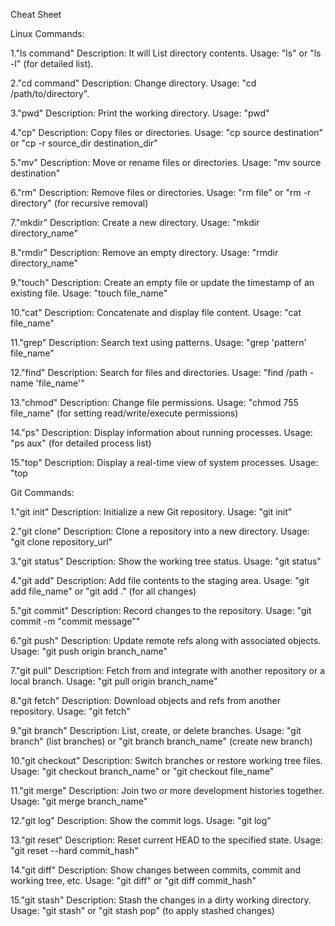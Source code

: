 Cheat Sheet

Linux Commands: 
 
1."ls command"
 Description: It will List directory contents.
 Usage: "ls" or "ls -l" (for detailed list).

2."cd command"
  Description: Change directory.
  Usage: "cd /path/to/directory".

3."pwd"
  Description: Print the working directory.
  Usage: "pwd"

4."cp"
  Description: Copy files or directories.
  Usage: "cp source destination" or "cp -r source_dir destination_dir"

5."mv"
  Description: Move or rename files or directories.
  Usage: "mv source destination"

6."rm"
  Description: Remove files or directories.
  Usage: "rm file" or "rm -r directory" (for recursive removal)

7."mkdir"
  Description: Create a new directory.
  Usage: "mkdir directory_name"

8."rmdir"
  Description: Remove an empty directory.
  Usage: "rmdir directory_name"

9."touch"
  Description: Create an empty file or update the timestamp of an existing file.
  Usage: "touch file_name"

10."cat"
   Description: Concatenate and display file content.
   Usage: "cat file_name"

11."grep"
   Description: Search text using patterns.
   Usage: "grep 'pattern' file_name"

12."find"
   Description: Search for files and directories.
   Usage: "find /path -name 'file_name'"

13."chmod"
   Description: Change file permissions.
   Usage: "chmod 755 file_name" (for setting read/write/execute permissions)

14."ps"
   Description: Display information about running processes.
   Usage: "ps aux" (for detailed process list)

15."top"
   Description: Display a real-time view of system processes.
   Usage: "top




Git Commands:

1."git init"
   Description: Initialize a new Git repository.
   Usage: "git init"

2."git clone"
   Description: Clone a repository into a new directory.
   Usage: "git clone repository_url"

3."git status"
   Description: Show the working tree status.
   Usage: "git status"

4."git add"
   Description: Add file contents to the staging area.
   Usage: "git add file_name" or "git add ." (for all changes)

5."git commit"
   Description: Record changes to the repository.
   Usage: "git commit -m "commit message""

6."git push"
   Description: Update remote refs along with associated objects.
   Usage: "git push origin branch_name"

7."git pull"
   Description: Fetch from and integrate with another repository or a local branch.
   Usage: "git pull origin branch_name"

8."git fetch"
   Description: Download objects and refs from another repository.
   Usage: "git fetch"

9."git branch"
   Description: List, create, or delete branches.
   Usage: "git branch" (list branches) or "git branch branch_name" (create new branch)

10."git checkout"
    Description: Switch branches or restore working tree files.
    Usage: "git checkout branch_name" or "git checkout file_name"

11."git merge"
    Description: Join two or more development histories together.
    Usage: "git merge branch_name"

12."git log"
    Description: Show the commit logs.
    Usage: "git log"

13."git reset"
    Description: Reset current HEAD to the specified state.
    Usage: "git reset --hard commit_hash"

14."git diff"
    Description: Show changes between commits, commit and working tree, etc.
    Usage: "git diff" or "git diff commit_hash"

15."git stash"
   Description: Stash the changes in a dirty working directory.
   Usage: "git stash" or "git stash pop" (to apply stashed changes)

